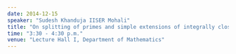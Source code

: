 ```yaml
---
date: 2014-12-15
speaker: "Sudesh Khanduja IISER Mohali"
title: "On splitting of primes and simple extensions of integrally closed domains"
time: "3:30 - 4:30 p.m."
venue: "Lecture Hall I, Department of Mathematics"
---
```


